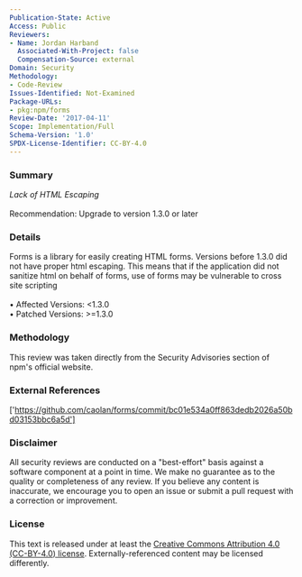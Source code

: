 ```yaml
---
Publication-State: Active
Access: Public
Reviewers:
- Name: Jordan Harband
  Associated-With-Project: false
  Compensation-Source: external
Domain: Security
Methodology:
- Code-Review
Issues-Identified: Not-Examined
Package-URLs:
- pkg:npm/forms
Review-Date: '2017-04-11'
Scope: Implementation/Full
Schema-Version: '1.0'
SPDX-License-Identifier: CC-BY-4.0
---
```

### Summary
*Lack of HTML Escaping*<br><br>Recommendation: Upgrade to version 1.3.0 or later
### Details
Forms is a library for easily creating HTML forms. Versions before 1.3.0 did not have proper html escaping.  This means that if the application did not sanitize html on behalf of forms, use of forms may be vulnerable to cross site scripting
<br><br>• Affected Versions: <1.3.0
<br>• Patched Versions: >=1.3.0
### Methodology
This review was taken directly from the Security Advisories section of npm's official website.
### External References
['https://github.com/caolan/forms/commit/bc01e534a0ff863dedb2026a50bd03153bbc6a5d']
### Disclaimer
All security reviews are conducted on a "best-effort" basis against a software component at a point in time. We make no guarantee as to the quality or completeness of any review. If you believe any content is inaccurate, we encourage you to open an issue or submit a pull request with a correction or improvement.
### License
This text is released under at least the [Creative Commons Attribution 4.0 (CC-BY-4.0) license](https://creativecommons.org/licenses/by/4.0/legalcode.txt). Externally-referenced content may be licensed differently.
